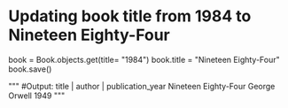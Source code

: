 # Updating book title from 1984 to Nineteen Eighty-Four

book = Book.objects.get(title= "1984")
book.title = "Nineteen Eighty-Four"
book.save()

""" #Output:
       title         |    author     | publication_year
 Nineteen Eighty-Four   George Orwell      1949
"""

